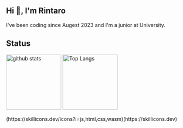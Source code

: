 <h2 align="left">Hi 👋, I'm Rintaro</h2>
<p align="left">
  I've been coding since Augest 2023 and I'm a junior at University. 
</p>
<h2 align="left">Status</h2>
<p align="left"> 
  <img alt="github stats" height="150px" src="https://github-readme-stats.vercel.app/api?username=rintarotajima&theme=solarized-light&show_icons=ture" />
  <img alt="Top Langs" height="150px" src="https://github-readme-stats.vercel.app/api/top-langs/?username=rintarotajima&layout=compact&show_icons=true&theme=solarized-light" />
</p>
(https://skillicons.dev/icons?i=js,html,css,wasm)(https://skillicons.dev)



<!--
**rintarotajima/rintarotajima** is a ✨ _special_ ✨ repository because its `README.md` (this file) appears on your GitHub profile.

Here are some ideas to get you started:

- 🔭 I’m currently working on ...
- 🌱 I’m currently learning ...
- 👯 I’m looking to collaborate on ...
- 🤔 I’m looking for help with ...
- 💬 Ask me about ...
- 📫 How to reach me: ...
- 😄 Pronouns: ...
- ⚡ Fun fact: ...
-->
